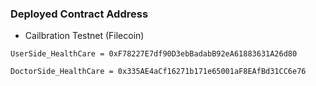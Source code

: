 ### Deployed Contract Address 

- Cailbration Testnet (Filecoin)

```
UserSide_HealthCare = 0xF78227E7df90D3ebBadabB92eA61883631A26d80
```

```
DoctorSide_HealthCare = 0x335AE4aCf16271b171e65001aF8EAfBd31CC6e76
```